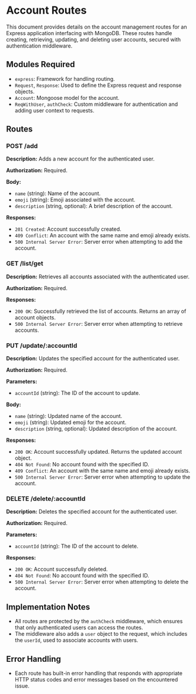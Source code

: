 # Account Routes

This document provides details on the account management routes for an Express application interfacing with MongoDB. These routes handle creating, retrieving, updating, and deleting user accounts, secured with authentication middleware.

## Modules Required

- `express`: Framework for handling routing.
- `Request`, `Response`: Used to define the Express request and response objects.
- `Account`: Mongoose model for the account.
- `ReqWithUser`, `authCheck`: Custom middleware for authentication and adding user context to requests.

## Routes

### POST /add

**Description:** Adds a new account for the authenticated user.

**Authorization:** Required.

**Body:**
- `name` (string): Name of the account.
- `emoji` (string): Emoji associated with the account.
- `description` (string, optional): A brief description of the account.

**Responses:**
- `201 Created`: Account successfully created.
- `409 Conflict`: An account with the same name and emoji already exists.
- `500 Internal Server Error`: Server error when attempting to add the account.

### GET /list/get

**Description:** Retrieves all accounts associated with the authenticated user.

**Authorization:** Required.

**Responses:**
- `200 OK`: Successfully retrieved the list of accounts. Returns an array of account objects.
- `500 Internal Server Error`: Server error when attempting to retrieve accounts.

### PUT /update/:accountId

**Description:** Updates the specified account for the authenticated user.

**Authorization:** Required.

**Parameters:**
- `accountId` (string): The ID of the account to update.

**Body:**
- `name` (string): Updated name of the account.
- `emoji` (string): Updated emoji for the account.
- `description` (string, optional): Updated description of the account.

**Responses:**
- `200 OK`: Account successfully updated. Returns the updated account object.
- `404 Not Found`: No account found with the specified ID.
- `409 Conflict`: An account with the same name and emoji already exists.
- `500 Internal Server Error`: Server error when attempting to update the account.

### DELETE /delete/:accountId

**Description:** Deletes the specified account for the authenticated user.

**Authorization:** Required.

**Parameters:**
- `accountId` (string): The ID of the account to delete.

**Responses:**
- `200 OK`: Account successfully deleted.
- `404 Not Found`: No account found with the specified ID.
- `500 Internal Server Error`: Server error when attempting to delete the account.

## Implementation Notes

- All routes are protected by the `authCheck` middleware, which ensures that only authenticated users can access the routes.
- The middleware also adds a `user` object to the request, which includes the `userId`, used to associate accounts with users.

## Error Handling

- Each route has built-in error handling that responds with appropriate HTTP status codes and error messages based on the encountered issue.
